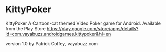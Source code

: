 KittyPoker
==========

KittyPoker 
A Cartoon-cat themed Video Poker game for Android.
Available from the Play Store
https://play.google.com/store/apps/details?id=com.vayabuzz.androidgames.kittypoker&hl=en

version 1.0 by Patrick Coffey, vayabuzz.com
